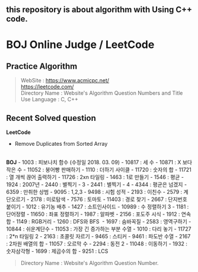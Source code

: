 ## this repository is about algorithm with Using C++ code.

# BOJ Online Judge / LeetCode

## Practice Algorithm

>WebSite : https://www.acmicpc.net/ <br />
> https://leetcode.com/ <br />
>Directory Name : Website's Algorithm Question Numbers and Title<br />
>Use Language : C, C++ <br />

## Recent Solved question
<b>LeetCode </b>
- Remove Duplicates from Sorted Array
<br />
<b>BOJ</b>
 - 1003  : 피보나치 함수 (수정일 2018. 03. 09)
 - 10817 : 세 수
 - 10871 : X 보다 작은 수
 - 11052 : 붕어빵 판매하기
 - 1110  : 더하기 사이클
 - 11720 : 숫자의 합
 - 11721 : 열 개씩 끊어 출력하기
 - 11726 : 2xn 타일링
 - 1463  : 1로 만들기
 - 1546  : 평균
 - 1924  : 2007년
 - 2440  : 별찍기 - 3
 - 2441  : 별찍기 - 4
 - 4344  : 평균은 넘겠지
 - 6359  : 만취한 상범
 - 9095  : 1,2,3 
 - 9498  : 시험 성적
 - 2193  : 이친수
 - 2579  : 계단오르기 
 - 2178  : 미로탐색
 - 7576  : 토마토 
 - 11403 : 경로 찾기
 - 2667  : 단지번호 붙이기 
 - 1012  : 유기농 배추 
 - 1427  : 소트인사이드 
 - 10989 : 수 정렬하기 3 
 - 1181  : 단어정렬 
 - 11650 : 좌표 정렬하기 
 - 1987  : 알파벳 
 - 2156  : 포도주 시식 
 - 1912  : 연속합 
 - 1149  : RGB거리 
 - 1260  : DFS와 BFS 
 - 1697  : 숨바꼭질 
 - 2583  : 영역구하기 
 - 10844 : 쉬운계단수 
 - 11053 : 가장 긴 증가하는 부분 수열
 - 1010  : 다리 놓기 
 - 11727 : 2*n 타일링 2
 - 2163  : 초콜릿 자르기
 - 9465  : 스티커
 - 9461  : 파도반 수열
 - 2167  : 2차원 배열의 합
 - 11057 : 오르막 수
 - 2294  : 동전 2 
 - 11048 : 이동하기 
 - 1932  : 숫자삼각형 
 - 1699  : 제곱수의 합 
 - 9251  : LCS 

>Directory Name : Website's Algorithm Question Number. <br />


